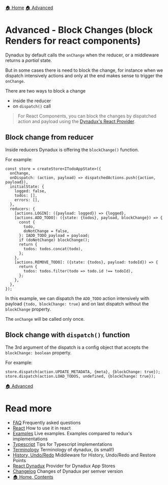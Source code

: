 [🏠 Home](../README.md)
[🏠 Advanced](./Advanced.md)

# Advanced - Block Changes (block Renders for react components)

Dynadux by default calls the `onChange` when the reducer, or a middleware returns a _partial_ state.

But in some cases there is need to block the change, for instance when we dispatch intensively actions and only at the end makes sense to trigger the `onChange`. 

There are two ways to block a change
- inside the reducer
- on `dispatch()` call 

> For React Components, you can block the changes by dispatched action and payload using the [Dynadux's React Provider](https://github.com/aneldev/react-dynadux).

## Block change from reducer

Inside reducers Dynadux is offering the `blockChange()` function.

For example:

```
const store = createStore<ITodoAppState>({
  onChange,
  onDispatch: (action, payload) => dispatchedActions.push({action, payload}),
  initialState: {
    logged: false,
    todos: [],
    errors: [],
  },
  reducers: {
    [actions.LOGIN]: ({payload: logged}) => {logged},
    [actions.ADD_TODO]: ({state: {todos}, payload, blockChange}) => {
      const {
        todo,
        doNotChange = false,
      }: IADD_TODO_payload = payload;
      if (doNotChange) blockChange();
      return {
        todos: todos.concat(todo),
      };
    },
    [actions.REMOVE_TODO]: ({state: {todos}, payload: todoId}) => {
      return {
        todos: todos.filter(todo => todo.id !== todoId),
      };
    },
  },
});
```

In this example, we can dispatch the `ADD_TODO` action intensively with payload `{todo, blockChange: true}` and on last dispatch without the `blockChange` property.

The `onChange` will be called only once.

## Block change with `dispatch()` function

The 3rd argument of the dispatch is a config object that accepts the `blockChange: boolean` property. 

For example:
 
```
store.dispatch(action.UPDATE_METADATA, {meta}, {blockChange: true});  
store.dispatch(action.LOAD_TODOS, undefined, {blockChange: true});    
```

[🏠 Advanced](./Advanced.md)

# Read more 

- [FAQ](./FAQ.md) Frequently asked questions
- [React](./React.md) How to use it in react
- [Examples](./Examples.md) Live examples. Examples compared to redux's implementations
- [Typescript](./Typescript.md) Tips for Typescript implementations
- [Terminology](./Terminology.md) Terminology of dynadux, (is small!)
- [History, Undo/Redo](https://github.com/aneldev/dynadux-history-middleware) Middleware for History, Undo/Redo and Restore Points
- [React Dynadux](https://github.com/aneldev/react-dynadux) Provider for Dynadux App Stores
- [Changelog](./Changelog.md) Changes of Dynadux per semver version
- [🏠 Home, Contents](../README.md#table-of-contents)
